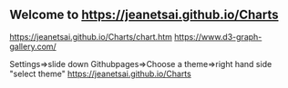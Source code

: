 ## Welcome to https://jeanetsai.github.io/Charts
https://jeanetsai.github.io/Charts/chart.htm
https://www.d3-graph-gallery.com/

Settings=>slide down Githubpages=>Choose a theme=>right hand side "select theme"
https://jeanetsai.github.io/Charts
